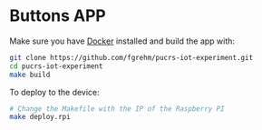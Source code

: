 # Buttons APP

Make sure you have [Docker](https://www.docker.com/) installed and build the
app with:

```sh
git clone https://github.com/fgrehm/pucrs-iot-experiment.git
cd pucrs-iot-experiment
make build
```

To deploy to the device:

```sh
# Change the Makefile with the IP of the Raspberry PI
make deploy.rpi
```
